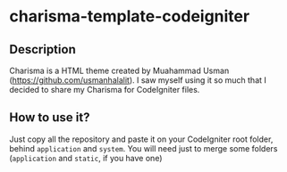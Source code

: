 charisma-template-codeigniter
=====

Description
----

Charisma is a HTML theme created by Muahammad Usman (https://github.com/usmanhalalit). I saw myself using it so much that I decided to share my Charisma for CodeIgniter files.

How to use it?
----
Just copy all the repository and paste it on your CodeIgniter root folder, behind `application` and `system`.
You will need just to merge some folders (`application` and `static`, if you have one)
  
